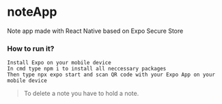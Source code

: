 # noteApp
Note app made with React Native based on Expo Secure Store
### How to run it?
``Install Expo on your mobile device``<br/>
``In cmd type npm i to install all neccessary packages``<br/>
``Then type npx expo start and scan QR code with your Expo App on your mobile device``<br/>



>To delete a note you have to hold a note.

